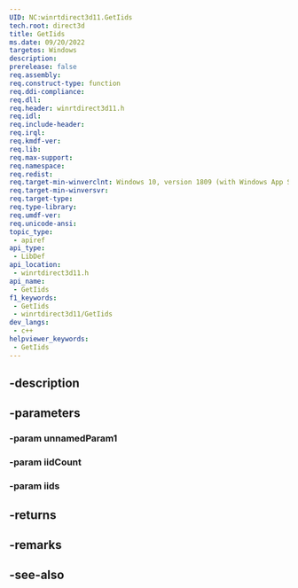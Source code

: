 ```yaml
---
UID: NC:winrtdirect3d11.GetIids
tech.root: direct3d
title: GetIids
ms.date: 09/20/2022
targetos: Windows
description: 
prerelease: false
req.assembly: 
req.construct-type: function
req.ddi-compliance: 
req.dll: 
req.header: winrtdirect3d11.h
req.idl: 
req.include-header: 
req.irql: 
req.kmdf-ver: 
req.lib: 
req.max-support: 
req.namespace: 
req.redist: 
req.target-min-winverclnt: Windows 10, version 1809 (with Windows App SDK 1.0 Preview 1 or later)
req.target-min-winversvr: 
req.target-type: 
req.type-library: 
req.umdf-ver: 
req.unicode-ansi: 
topic_type:
 - apiref
api_type:
 - LibDef
api_location:
 - winrtdirect3d11.h
api_name:
 - GetIids
f1_keywords:
 - GetIids
 - winrtdirect3d11/GetIids
dev_langs:
 - c++
helpviewer_keywords:
 - GetIids
---
```


## -description

## -parameters

### -param unnamedParam1

### -param iidCount

### -param iids

## -returns

## -remarks

## -see-also

